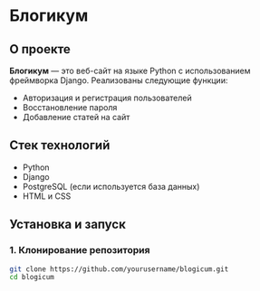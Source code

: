# Блогикум

## О проекте
**Блогикум** — это веб-сайт на языке Python с использованием фреймворка Django. Реализованы следующие функции:
- Авторизация и регистрация пользователей
- Восстановление пароля
- Добавление статей на сайт

## Стек технологий
- Python
- Django
- PostgreSQL (если используется база данных)
- HTML и CSS

## Установка и запуск
### 1. Клонирование репозитория
```sh
git clone https://github.com/yourusername/blogicum.git
cd blogicum
